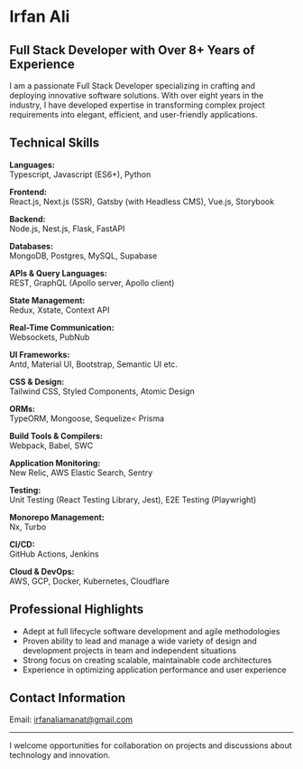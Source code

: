 # Irfan Ali

## Full Stack Developer with Over 8+ Years of Experience

I am a passionate Full Stack Developer specializing in crafting and deploying innovative software solutions. With over eight years in the industry, I have developed expertise in transforming complex project requirements into elegant, efficient, and user-friendly applications.

## Technical Skills

**Languages:**  
Typescript, Javascript (ES6+), Python

**Frontend:**  
React.js, Next.js (SSR), Gatsby (with Headless CMS), Vue.js, Storybook

**Backend:**  
Node.js, Nest.js, Flask, FastAPI

**Databases:**  
MongoDB, Postgres, MySQL, Supabase

**APIs & Query Languages:**  
REST, GraphQL (Apollo server, Apollo client)

**State Management:**  
Redux, Xstate, Context API

**Real-Time Communication:**  
Websockets, PubNub

**UI Frameworks:**  
Antd, Material UI, Bootstrap, Semantic UI etc.

**CSS & Design:**  
Tailwind CSS, Styled Components, Atomic Design

**ORMs:**  
TypeORM, Mongoose, Sequelize< Prisma

**Build Tools & Compilers:**  
Webpack, Babel, SWC

**Application Monitoring:**  
New Relic, AWS Elastic Search, Sentry

**Testing:**  
Unit Testing (React Testing Library, Jest), E2E Testing (Playwright)

**Monorepo Management:**  
Nx, Turbo

**CI/CD:**  
GitHub Actions, Jenkins

**Cloud & DevOps:**  
AWS, GCP, Docker, Kubernetes, Cloudflare

## Professional Highlights

- Adept at full lifecycle software development and agile methodologies
- Proven ability to lead and manage a wide variety of design and development projects in team and independent situations
- Strong focus on creating scalable, maintainable code architectures
- Experience in optimizing application performance and user experience

## Contact Information

Email: irfanaliamanat@gmail.com

---

I welcome opportunities for collaboration on projects and discussions about technology and innovation.
